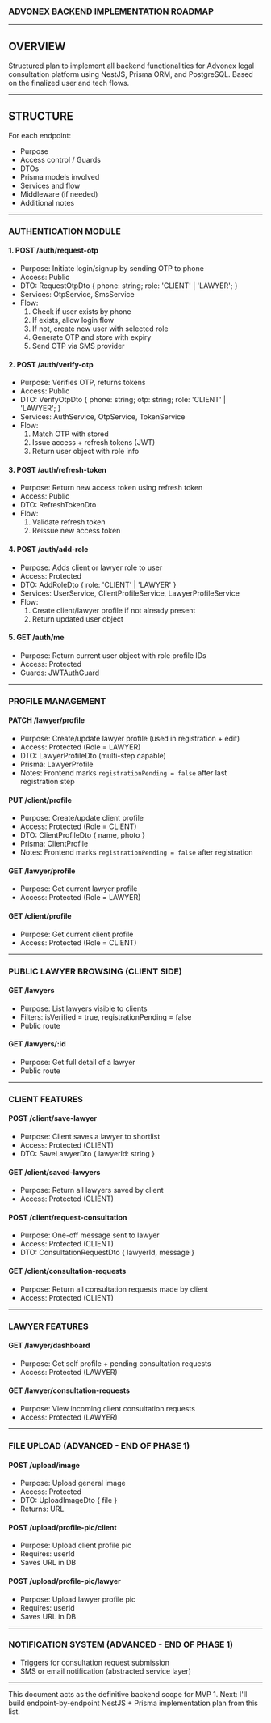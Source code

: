### ADVONEX BACKEND IMPLEMENTATION ROADMAP

---

## OVERVIEW

Structured plan to implement all backend functionalities for Advonex legal consultation platform using NestJS, Prisma ORM, and PostgreSQL. Based on the finalized user and tech flows.

---

## STRUCTURE

For each endpoint:

- Purpose
- Access control / Guards
- DTOs
- Prisma models involved
- Services and flow
- Middleware (if needed)
- Additional notes

---

### AUTHENTICATION MODULE

#### 1. POST /auth/request-otp

- Purpose: Initiate login/signup by sending OTP to phone
- Access: Public
- DTO: RequestOtpDto { phone: string; role: 'CLIENT' | 'LAWYER'; }
- Services: OtpService, SmsService
- Flow:
  1. Check if user exists by phone
  2. If exists, allow login flow
  3. If not, create new user with selected role
  4. Generate OTP and store with expiry
  5. Send OTP via SMS provider

#### 2. POST /auth/verify-otp

- Purpose: Verifies OTP, returns tokens
- Access: Public
- DTO: VerifyOtpDto { phone: string; otp: string; role: 'CLIENT' | 'LAWYER'; }
- Services: AuthService, OtpService, TokenService
- Flow:
  1. Match OTP with stored
  2. Issue access + refresh tokens (JWT)
  3. Return user object with role info

#### 3. POST /auth/refresh-token

- Purpose: Return new access token using refresh token
- Access: Public
- DTO: RefreshTokenDto
- Flow:
  1. Validate refresh token
  2. Reissue new access token

#### 4. POST /auth/add-role

- Purpose: Adds client or lawyer role to user
- Access: Protected
- DTO: AddRoleDto { role: 'CLIENT' | 'LAWYER' }
- Services: UserService, ClientProfileService, LawyerProfileService
- Flow:
  1. Create client/lawyer profile if not already present
  2. Return updated user object

#### 5. GET /auth/me

- Purpose: Return current user object with role profile IDs
- Access: Protected
- Guards: JWTAuthGuard

---

### PROFILE MANAGEMENT

#### PATCH /lawyer/profile

- Purpose: Create/update lawyer profile (used in registration + edit)
- Access: Protected (Role = LAWYER)
- DTO: LawyerProfileDto (multi-step capable)
- Prisma: LawyerProfile
- Notes: Frontend marks `registrationPending = false` after last registration step

#### PUT /client/profile

- Purpose: Create/update client profile
- Access: Protected (Role = CLIENT)
- DTO: ClientProfileDto { name, photo }
- Prisma: ClientProfile
- Notes: Frontend marks `registrationPending = false` after registration

#### GET /lawyer/profile

- Purpose: Get current lawyer profile
- Access: Protected (Role = LAWYER)

#### GET /client/profile

- Purpose: Get current client profile
- Access: Protected (Role = CLIENT)

---

### PUBLIC LAWYER BROWSING (CLIENT SIDE)

#### GET /lawyers

- Purpose: List lawyers visible to clients
- Filters: isVerified = true, registrationPending = false
- Public route

#### GET /lawyers/:id

- Purpose: Get full detail of a lawyer
- Public route

---

### CLIENT FEATURES

#### POST /client/save-lawyer

- Purpose: Client saves a lawyer to shortlist
- Access: Protected (CLIENT)
- DTO: SaveLawyerDto { lawyerId: string }

#### GET /client/saved-lawyers

- Purpose: Return all lawyers saved by client
- Access: Protected (CLIENT)

#### POST /client/request-consultation

- Purpose: One-off message sent to lawyer
- Access: Protected (CLIENT)
- DTO: ConsultationRequestDto { lawyerId, message }

#### GET /client/consultation-requests

- Purpose: Return all consultation requests made by client
- Access: Protected (CLIENT)

---

### LAWYER FEATURES

#### GET /lawyer/dashboard

- Purpose: Get self profile + pending consultation requests
- Access: Protected (LAWYER)

#### GET /lawyer/consultation-requests

- Purpose: View incoming client consultation requests
- Access: Protected (LAWYER)

---

### FILE UPLOAD (ADVANCED - END OF PHASE 1)

#### POST /upload/image

- Purpose: Upload general image
- Access: Protected
- DTO: UploadImageDto { file }
- Returns: URL

#### POST /upload/profile-pic/client

- Purpose: Upload client profile pic
- Requires: userId
- Saves URL in DB

#### POST /upload/profile-pic/lawyer

- Purpose: Upload lawyer profile pic
- Requires: userId
- Saves URL in DB

---

### NOTIFICATION SYSTEM (ADVANCED - END OF PHASE 1)

- Triggers for consultation request submission
- SMS or email notification (abstracted service layer)

---

This document acts as the definitive backend scope for MVP 1.
Next: I'll build endpoint-by-endpoint NestJS + Prisma implementation plan from this list.

